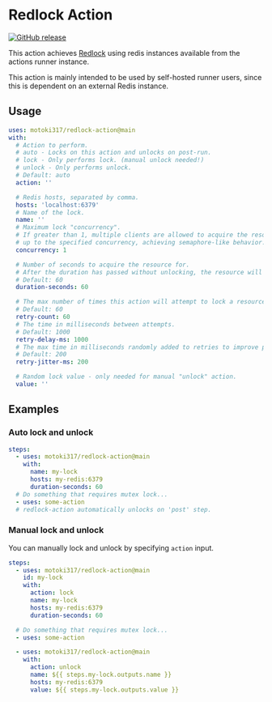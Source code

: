 # Redlock Action

[![GitHub release](https://img.shields.io/github/release/motoki317/redlock-action.svg)](https://github.com/motoki317/redlock-action/releases/)

This action achieves
[Redlock](https://redis.io/docs/latest/develop/use/patterns/distributed-locks/)
using redis instances available from the actions runner instance.

This action is mainly intended to be used by self-hosted runner users, since
this is dependent on an external Redis instance.

## Usage

```yaml
uses: motoki317/redlock-action@main
with:
  # Action to perform.
  # auto - Locks on this action and unlocks on post-run.
  # lock - Only performs lock. (manual unlock needed!)
  # unlock - Only performs unlock.
  # Default: auto
  action: ''

  # Redis hosts, separated by comma.
  hosts: 'localhost:6379'
  # Name of the lock.
  name: ''
  # Maximum lock "concurrency".
  # If greater than 1, multiple clients are allowed to acquire the resource at the same time
  # up to the specified concurrency, achieving semaphore-like behavior.
  concurrency: 1

  # Number of seconds to acquire the resource for.
  # After the duration has passed without unlocking, the resource will be automatically unlocked.
  # Default: 60
  duration-seconds: 60

  # The max number of times this action will attempt to lock a resource before giving up.
  # Default: 60
  retry-count: 60
  # The time in milliseconds between attempts.
  # Default: 1000
  retry-delay-ms: 1000
  # The max time in milliseconds randomly added to retries to improve performance under high contention.
  # Default: 200
  retry-jitter-ms: 200

  # Random lock value - only needed for manual "unlock" action.
  value: ''
```

## Examples

### Auto lock and unlock

```yaml
steps:
  - uses: motoki317/redlock-action@main
    with:
      name: my-lock
      hosts: my-redis:6379
      duration-seconds: 60
  # Do something that requires mutex lock...
  - uses: some-action
  # redlock-action automatically unlocks on 'post' step.
```

### Manual lock and unlock

You can manually lock and unlock by specifying `action` input.

```yaml
steps:
  - uses: motoki317/redlock-action@main
    id: my-lock
    with:
      action: lock
      name: my-lock
      hosts: my-redis:6379
      duration-seconds: 60

  # Do something that requires mutex lock...
  - uses: some-action

  - uses: motoki317/redlock-action@main
    with:
      action: unlock
      name: ${{ steps.my-lock.outputs.name }}
      hosts: my-redis:6379
      value: ${{ steps.my-lock.outputs.value }}
```
